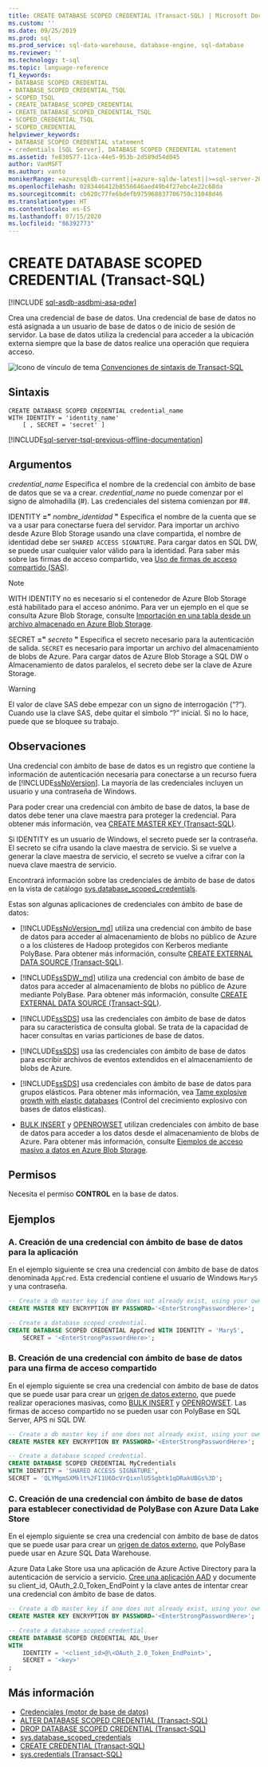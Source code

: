 ```yaml
---
title: CREATE DATABASE SCOPED CREDENTIAL (Transact-SQL) | Microsoft Docs
ms.custom: ''
ms.date: 09/25/2019
ms.prod: sql
ms.prod_service: sql-data-warehouse, database-engine, sql-database
ms.reviewer: ''
ms.technology: t-sql
ms.topic: language-reference
f1_keywords:
- DATABASE SCOPED CREDENTIAL
- DATABASE_SCOPED_CREDENTIAL_TSQL
- SCOPED_TSQL
- CREATE_DATABASE_SCOPED_CREDENTIAL
- CREATE_DATABASE_SCOPED_CREDENTIAL_TSQL
- SCOPED_CREDENTIAL_TSQL
- SCOPED_CREDENTIAL
helpviewer_keywords:
- DATABASE SCOPED CREDENTIAL statement
- credentials [SQL Server], DATABASE SCOPED CREDENTIAL statement
ms.assetid: fe830577-11ca-44e5-953b-2d589d54d045
author: VanMSFT
ms.author: vanto
monikerRange: =azuresqldb-current||=azure-sqldw-latest||>=sql-server-2016||=sqlallproducts-allversions||>=aps-pdw-2016||>=sql-server-linux-2017||=azuresqldb-mi-current
ms.openlocfilehash: 0283446412b8556646aed49b4f27ebc4e22c68da
ms.sourcegitcommit: cb620c77fe6bdefb975968837706750c31048d46
ms.translationtype: HT
ms.contentlocale: es-ES
ms.lasthandoff: 07/15/2020
ms.locfileid: "86392773"
---
```

# <a name="create-database-scoped-credential-transact-sql"></a>CREATE DATABASE SCOPED CREDENTIAL (Transact-SQL)

[!INCLUDE [sql-asdb-asdbmi-asa-pdw](../../includes/applies-to-version/sql-asdb-asdbmi-asa-pdw.md)]

Crea una credencial de base de datos. Una credencial de base de datos no está asignada a un usuario de base de datos o de inicio de sesión de servidor. La base de datos utiliza la credencial para acceder a la ubicación externa siempre que la base de datos realice una operación que requiera acceso.

![Icono de vínculo de tema](../../database-engine/configure-windows/media/topic-link.gif "Icono de vínculo de tema") [Convenciones de sintaxis de Transact-SQL](../../t-sql/language-elements/transact-sql-syntax-conventions-transact-sql.md)

## <a name="syntax"></a>Sintaxis

```syntaxsql
CREATE DATABASE SCOPED CREDENTIAL credential_name
WITH IDENTITY = 'identity_name'
    [ , SECRET = 'secret' ]

```

[!INCLUDE[sql-server-tsql-previous-offline-documentation](../../includes/sql-server-tsql-previous-offline-documentation.md)]

## <a name="arguments"></a>Argumentos

*credential_name* Especifica el nombre de la credencial con ámbito de base de datos que se va a crear. *credential_name* no puede comenzar por el signo de almohadilla (#). Las credenciales del sistema comienzan por ##.

IDENTITY **="** _nombre\_identidad_ **"** Especifica el nombre de la cuenta que se va a usar para conectarse fuera del servidor. Para importar un archivo desde Azure Blob Storage usando una clave compartida, el nombre de identidad debe ser `SHARED ACCESS SIGNATURE`. Para cargar datos en SQL DW, se puede usar cualquier valor válido para la identidad. Para saber más sobre las firmas de acceso compartido, vea [Uso de firmas de acceso compartido (SAS)](https://docs.microsoft.com/azure/storage/storage-dotnet-shared-access-signature-part-1).

> [!NOTE]
WITH IDENTITY no es necesario si el contenedor de Azure Blob Storage está habilitado para el acceso anónimo. Para ver un ejemplo en el que se consulta Azure Blob Storage, consulte [Importación en una tabla desde un archivo almacenado en Azure Blob Storage](../functions/openrowset-transact-sql.md#j-importing-into-a-table-from-a-file-stored-on-azure-blob-storage).

SECRET **="** _secreto_ **"** Especifica el secreto necesario para la autenticación de salida. `SECRET` es necesario para importar un archivo del almacenamiento de blobs de Azure. Para cargar datos de Azure Blob Storage a SQL DW o Almacenamiento de datos paralelos, el secreto debe ser la clave de Azure Storage.
> [!WARNING]
> El valor de clave SAS debe empezar con un signo de interrogación (“?”). Cuando use la clave SAS, debe quitar el símbolo “?” inicial. Si no lo hace, puede que se bloquee su trabajo.

## <a name="remarks"></a>Observaciones

Una credencial con ámbito de base de datos es un registro que contiene la información de autenticación necesaria para conectarse a un recurso fuera de [!INCLUDE[ssNoVersion](../../includes/ssnoversion-md.md)]. La mayoría de las credenciales incluyen un usuario y una contraseña de Windows.

Para poder crear una credencial con ámbito de base de datos, la base de datos debe tener una clave maestra para proteger la credencial. Para obtener más información, vea [CREATE MASTER KEY &#40;Transact-SQL&#41;](../../t-sql/statements/create-master-key-transact-sql.md).

Si IDENTITY es un usuario de Windows, el secreto puede ser la contraseña. El secreto se cifra usando la clave maestra de servicio. Si se vuelve a generar la clave maestra de servicio, el secreto se vuelve a cifrar con la nueva clave maestra de servicio.

Encontrará información sobre las credenciales de ámbito de base de datos en la vista de catálogo [sys.database_scoped_credentials](../../relational-databases/system-catalog-views/sys-database-scoped-credentials-transact-sql.md).

Estas son algunas aplicaciones de credenciales con ámbito de base de datos:

- [!INCLUDE[ssNoVersion_md](../../includes/ssnoversion-md.md)] utiliza una credencial con ámbito de base de datos para acceder al almacenamiento de blobs no público de Azure o a los clústeres de Hadoop protegidos con Kerberos mediante PolyBase. Para obtener más información, consulte [CREATE EXTERNAL DATA SOURCE (Transact-SQL)](../../t-sql/statements/create-external-data-source-transact-sql.md).

- [!INCLUDE[ssSDW_md](../../includes/sssdw-md.md)] utiliza una credencial con ámbito de base de datos para acceder al almacenamiento de blobs no público de Azure mediante PolyBase. Para obtener más información, consulte [CREATE EXTERNAL DATA SOURCE (Transact-SQL)](../../t-sql/statements/create-external-data-source-transact-sql.md).

- [!INCLUDE[ssSDS](../../includes/sssds-md.md)] usa las credenciales con ámbito de base de datos para su característica de consulta global. Se trata de la capacidad de hacer consultas en varias particiones de base de datos.

- [!INCLUDE[ssSDS](../../includes/sssds-md.md)] usa las credenciales con ámbito de base de datos para escribir archivos de eventos extendidos en el almacenamiento de blobs de Azure.

- [!INCLUDE[ssSDS](../../includes/sssds-md.md)] usa credenciales con ámbito de base de datos para grupos elásticos. Para obtener más información, vea [Tame explosive growth with elastic databases](https://azure.microsoft.com/documentation/articles/sql-database-elastic-pool/) (Control del crecimiento explosivo con bases de datos elásticas).

- [BULK INSERT](../../t-sql/statements/bulk-insert-transact-sql.md) y [OPENROWSET](../../t-sql/functions/openrowset-transact-sql.md) utilizan credenciales con ámbito de base de datos para acceder a los datos desde el almacenamiento de blobs de Azure. Para obtener más información, consulte [Ejemplos de acceso masivo a datos en Azure Blob Storage](../../relational-databases/import-export/examples-of-bulk-access-to-data-in-azure-blob-storage.md). 

## <a name="permissions"></a>Permisos

Necesita el permiso **CONTROL** en la base de datos.

## <a name="examples"></a>Ejemplos

### <a name="a-creating-a-database-scoped-credential-for-your-application"></a>A. Creación de una credencial con ámbito de base de datos para la aplicación

En el ejemplo siguiente se crea una credencial con ámbito de base de datos denominada `AppCred`. Esta credencial contiene el usuario de Windows `Mary5` y una contraseña.

```sql
-- Create a db master key if one does not already exist, using your own password.
CREATE MASTER KEY ENCRYPTION BY PASSWORD='<EnterStrongPasswordHere>';

-- Create a database scoped credential.
CREATE DATABASE SCOPED CREDENTIAL AppCred WITH IDENTITY = 'Mary5',
    SECRET = '<EnterStrongPasswordHere>';
```

### <a name="b-creating-a-database-scoped-credential-for-a-shared-access-signature"></a>B. Creación de una credencial con ámbito de base de datos para una firma de acceso compartido

En el ejemplo siguiente se crea una credencial con ámbito de base de datos que se puede usar para crear un [origen de datos externo](../../t-sql/statements/create-external-data-source-transact-sql.md), que puede realizar operaciones masivas, como [BULK INSERT](../../t-sql/statements/bulk-insert-transact-sql.md) y [OPENROWSET](../../t-sql/functions/openrowset-transact-sql.md). Las firmas de acceso compartido no se pueden usar con PolyBase en SQL Server, APS ni SQL DW.

```sql
-- Create a db master key if one does not already exist, using your own password.
CREATE MASTER KEY ENCRYPTION BY PASSWORD='<EnterStrongPasswordHere>';

-- Create a database scoped credential.
CREATE DATABASE SCOPED CREDENTIAL MyCredentials
WITH IDENTITY = 'SHARED ACCESS SIGNATURE',
SECRET = 'QLYMgmSXMklt%2FI1U6DcVrQixnlU5Sgbtk1qDRakUBGs%3D';
```

### <a name="c-creating-a-database-scoped-credential-for-polybase-connectivity-to-azure-data-lake-store"></a>C. Creación de una credencial con ámbito de base de datos para establecer conectividad de PolyBase con Azure Data Lake Store

En el ejemplo siguiente se crea una credencial con ámbito de base de datos que se puede usar para crear un [origen de datos externo](../../t-sql/statements/create-external-data-source-transact-sql.md), que PolyBase puede usar en Azure SQL Data Warehouse.

Azure Data Lake Store usa una aplicación de Azure Active Directory para la autenticación de servicio a servicio.
[Cree una aplicación AAD](https://docs.microsoft.com/azure/data-lake-store/data-lake-store-authenticate-using-active-directory) y documente su client_id, OAuth_2.0_Token_EndPoint y la clave antes de intentar crear una credencial con ámbito de base de datos.

```sql
-- Create a db master key if one does not already exist, using your own password.
CREATE MASTER KEY ENCRYPTION BY PASSWORD='<EnterStrongPasswordHere>';

-- Create a database scoped credential.
CREATE DATABASE SCOPED CREDENTIAL ADL_User
WITH
    IDENTITY = '<client_id>@\<OAuth_2.0_Token_EndPoint>',
    SECRET = '<key>'
;
```

## <a name="more-information"></a>Más información

- [Credenciales &#40;motor de base de datos&#41;](../../relational-databases/security/authentication-access/credentials-database-engine.md)
- [ALTER DATABASE SCOPED CREDENTIAL &#40;Transact-SQL&#41;](../../t-sql/statements/alter-database-scoped-credential-transact-sql.md)
- [DROP DATABASE SCOPED CREDENTIAL &#40;Transact-SQL&#41;](../../t-sql/statements/drop-database-scoped-credential-transact-sql.md)
- [sys.database_scoped_credentials](../../relational-databases/system-catalog-views/sys-database-scoped-credentials-transact-sql.md)
- [CREATE CREDENTIAL &#40;Transact-SQL&#41;](../../t-sql/statements/create-credential-transact-sql.md)
- [sys.credentials &#40;Transact-SQL&#41;](../../relational-databases/system-catalog-views/sys-credentials-transact-sql.md)  
